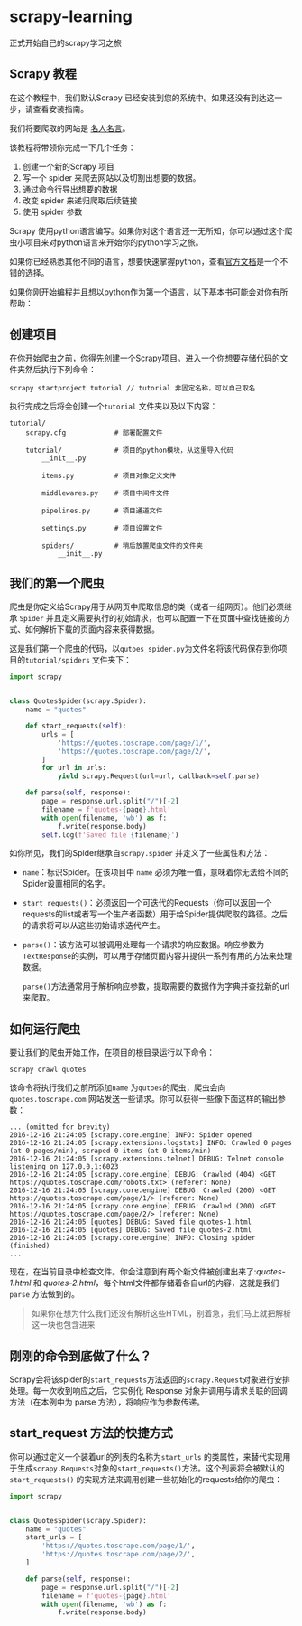 # scrapy-learning
正式开始自己的scrapy学习之旅



## Scrapy 教程

在这个教程中，我们默认Scrapy 已经安装到您的系统中。如果还没有到达这一步，请查看安装指南。

我们将要爬取的网站是 [名人名言](https://quotes.toscrape.com/)。

该教程将带领你完成一下几个任务：

1. 创建一个新的Scrapy 项目
2. 写一个 spider 来爬去网站以及切割出想要的数据。
3. 通过命令行导出想要的数据
4. 改变 spider 来递归爬取后续链接
5. 使用 spider 参数

Scrapy 使用python语言编写。如果你对这个语言还一无所知，你可以通过这个爬虫小项目来对python语言来开始你的python学习之旅。

如果你已经熟悉其他不同的语言，想要快速掌握python，查看[官方文档](https://docs.python.org/zh-cn/3/tutorial/)是一个不错的选择。

如果你刚开始编程并且想以python作为第一个语言，以下基本书可能会对你有所帮助：



## 创建项目

在你开始爬虫之前，你得先创建一个Scrapy项目。进入一个你想要存储代码的文件夹然后执行下列命令：

```shell
scrapy startproject tutorial // tutorial 非固定名称，可以自己取名
```

执行完成之后将会创建一个`tutorial` 文件夹以及以下内容：

```
tutorial/
    scrapy.cfg            # 部署配置文件

    tutorial/             # 项目的python模块，从这里导入代码
        __init__.py

        items.py          # 项目对象定义文件

        middlewares.py    # 项目中间件文件

        pipelines.py      # 项目通道文件

        settings.py       # 项目设置文件

        spiders/          # 稍后放置爬虫文件的文件夹
            __init__.py
```



## 我们的第一个爬虫

爬虫是你定义给Scrapy用于从网页中爬取信息的类（或者一组网页）。他们必须继承 `Spider` 并且定义需要执行的初始请求，也可以配置一下在页面中查找链接的方式、如何解析下载的页面内容来获得数据。

这是我们第一个爬虫的代码，以`qutoes_spider.py`为文件名将该代码保存到你项目的`tutorial/spiders` 文件夹下：

```python
import scrapy


class QuotesSpider(scrapy.Spider):
    name = "quotes"

    def start_requests(self):
        urls = [
            'https://quotes.toscrape.com/page/1/',
            'https://quotes.toscrape.com/page/2/',
        ]
        for url in urls:
            yield scrapy.Request(url=url, callback=self.parse)

    def parse(self, response):
        page = response.url.split("/")[-2]
        filename = f'quotes-{page}.html'
        with open(filename, 'wb') as f:
            f.write(response.body)
        self.log(f'Saved file {filename}')
```

如你所见，我们的Spider继承自`scrapy.spider` 并定义了一些属性和方法：

* `name`：标识Spider。在该项目中 `name` 必须为唯一值，意味着你无法给不同的Spider设置相同的名字。

* `start_requests()`：必须返回一个可迭代的Requests（你可以返回一个requests的list或者写一个生产者函数）用于给Spider提供爬取的路径。之后的请求将可以从这些初始请求迭代产生。

* `parse()`：该方法可以被调用处理每一个请求的响应数据。响应参数为`TextResponse`的实例，可以用于存储页面内容并提供一系列有用的方法来处理数据。

  `parse()`方法通常用于解析响应参数，提取需要的数据作为字典并查找新的url来爬取。



## 如何运行爬虫

要让我们的爬虫开始工作，在项目的根目录运行以下命令：

```shell
scrapy crawl quotes
```

该命令将执行我们之前所添加`name` 为`qutoes`的爬虫，爬虫会向`quotes.toscrape.com` 网站发送一些请求。你可以获得一些像下面这样的输出参数：

```
... (omitted for brevity)
2016-12-16 21:24:05 [scrapy.core.engine] INFO: Spider opened
2016-12-16 21:24:05 [scrapy.extensions.logstats] INFO: Crawled 0 pages (at 0 pages/min), scraped 0 items (at 0 items/min)
2016-12-16 21:24:05 [scrapy.extensions.telnet] DEBUG: Telnet console listening on 127.0.0.1:6023
2016-12-16 21:24:05 [scrapy.core.engine] DEBUG: Crawled (404) <GET https://quotes.toscrape.com/robots.txt> (referer: None)
2016-12-16 21:24:05 [scrapy.core.engine] DEBUG: Crawled (200) <GET https://quotes.toscrape.com/page/1/> (referer: None)
2016-12-16 21:24:05 [scrapy.core.engine] DEBUG: Crawled (200) <GET https://quotes.toscrape.com/page/2/> (referer: None)
2016-12-16 21:24:05 [quotes] DEBUG: Saved file quotes-1.html
2016-12-16 21:24:05 [quotes] DEBUG: Saved file quotes-2.html
2016-12-16 21:24:05 [scrapy.core.engine] INFO: Closing spider (finished)
...
```

现在，在当前目录中检查文件。你会注意到有两个新文件被创建出来了:*quotes-1.html* 和 *quotes-2.html*，每个html文件都存储着各自url的内容，这就是我们`parse` 方法做到的。

> 如果你在想为什么我们还没有解析这些HTML，别着急，我们马上就把解析这一块也包含进来



## 刚刚的命令到底做了什么？

Scrapy会将该spider的`start_requests`方法返回的`scrapy.Request`对象进行安排处理。每一次收到响应之后，它实例化 Response 对象并调用与请求关联的回调方法（在本例中为 parse 方法），将响应作为参数传递。



## start_request 方法的快捷方式

你可以通过定义一个装着url的列表的名称为`start_urls` 的类属性，来替代实现用于生成`scrapy.Requests`对象的`start_requests()`方法。这个列表将会被默认的`start_requests()` 的实现方法来调用创建一些初始化的requests给你的爬虫：

```python
import scrapy


class QuotesSpider(scrapy.Spider):
    name = "quotes"
    start_urls = [
        'https://quotes.toscrape.com/page/1/',
        'https://quotes.toscrape.com/page/2/',
    ]

    def parse(self, response):
        page = response.url.split("/")[-2]
        filename = f'quotes-{page}.html'
        with open(filename, 'wb') as f:
            f.write(response.body)
```

